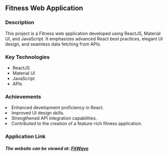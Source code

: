 <h2>Fitness Web Application</h2>
<h3>Description</h3>
<p>This project is a Fitness web application developed using ReactJS, Material UI, and JavaScript. It emphasizes advanced React best practices, elegant UI design, and seamless data fetching from APIs.</p>

<h3>Key Technologies</h3>
<ul>
<li>ReactJS</li>
<li>Material UI</li>
<li>JavaScript</li>
<li>APIs</li>
</ul>

<h3>Achievements</h3>
<li>Enhanced development proficiency in React.</li>
<li>Improved UI design skills.</li>
<li>Strengthened API integration capabilities.</li>
<li>Contributed to the creation of a feature-rich fitness application.</li>
  
<h3>Application Link</h3>
<h5>The website can be viewed at: <a href="https://fitwave.netlify.app/" target="_blank">FitWave</a></h5>
